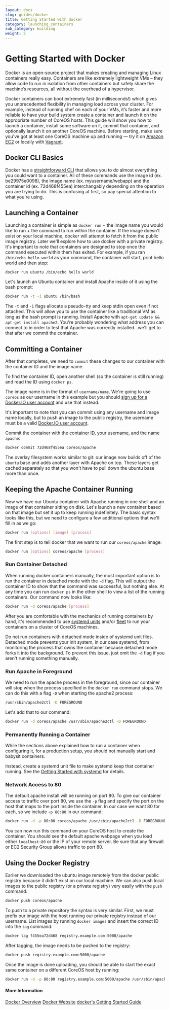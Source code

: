 ```yaml
---
layout: docs
slug: guides/docker
title: Getting Started with docker
category: launching_containers
sub_category: building
weight: 5
---
```


# Getting Started with Docker

Docker is an open-source project that makes creating and managing Linux containers really easy. Containers are like extremely lightweight VMs – they allow code to run in isolation from other containers but safely share the machine’s resources, all without the overhead of a hypervisor.

Docker containers can boot extremely fast (in milliseconds!) which gives you unprecedented flexibility in managing load across your cluster. For example, instead of running chef on each of your VMs, it’s faster and more reliable to have your build system create a container and launch it on the appropriate number of CoreOS hosts. This guide will show you how to launch a container, install some software on it, commit that container, and optionally launch it on another CoreOS machine. Before starting, make sure you've got at least one CoreOS machine up and running &mdash; try it on [Amazon EC2]({{site.url}}/docs/running-coreos/cloud-providers/ec2/) or locally with [Vagrant]({{site.url}}/docs/running-coreos/platforms/vagrant).

## Docker CLI Basics

Docker has a [straightforward CLI](http://docs.docker.io/en/latest/reference/commandline/) that allows you to do almost everything you could want to a container. All of these commands use the image id (ex. be29975e0098), the image name (ex. myusername/webapp) and the container id (ex. 72d468f455ea) interchangably depending on the operation you are trying to do. This is confusing at first, so pay special attention to what you're using.

## Launching a Container

Launching a container is simple as `docker run` + the image name you would like to run + the command to run within the container. If the image doesn't exist on your local machine, docker will attempt to fetch it from the public image registry. Later we'll explore how to use docker with a private registry. It's important to note that containers are designed to stop once the command executed within them has exited. For example, if you ran `/bin/echo hello world` as your command, the container will start, print hello world and then stop:

```sh
docker run ubuntu /bin/echo hello world
```

Let's launch an Ubuntu container and install Apache inside of it using the bash prompt:

```sh
docker run -t -i ubuntu /bin/bash
```

The `-t` and `-i` flags allocate a pseudo-tty and keep stdin open even if not attached. This will allow you to use the container like a traditional VM as long as the bash prompt is running. Install Apache with `apt-get update && apt-get install apache2`. You're probably wondering what address you can connect to in order to test that Apache was correctly installed...we'll get to that after we commit the container.

## Committing a Container

After that completes, we need to `commit` these changes to our container with the container ID and the image name.

To find the container ID, open another shell (so the container is still running) and read the ID using `docker ps`. 

The image name is in the format of `username/name`. We're going to use `coreos` as our username in this example but you should [sign up for a Docker.IO user account](https://hub.docker.com/account/signup/) and use that instead. 

It's important to note that you can commit using any username and image name locally, but to push an image to the public registry, the username must be a valid [Docker.IO user account](https://hub.docker.com/account/signup/).

Commit the container with the container ID, your username, and the name `apache`:

```sh
docker commit 72d468f455ea coreos/apache
```

The overlay filesystem works similar to git: our image now builds off of the `ubuntu` base and adds another layer with Apache on top. These layers get cached separately so that you won't have to pull down the ubuntu base more than once.

## Keeping the Apache Container Running

Now we have our Ubuntu container with Apache running in one shell and an image of that container sitting on disk. Let's launch a new container based on that image but set it up to keep running indefinitely. The basic syntax looks like this, but we need to configure a few additional options that we'll fill in as we go:

```sh
docker run [options] [image] [process]
```

The first step is to tell docker that we want to run our `coreos/apache` image:

```sh
docker run [options] coreos/apache [process]
```

### Run Container Detached

When running docker containers manually, the most important option is to run the container in detached mode with the `-d` flag. This will output the container ID to show that the command was successful, but nothing else. At any time you can run `docker ps` in the other shell to view a list of the running containers. Our command now looks like:

```sh
docker run -d coreos/apache [process]
```

After you are comfortable with the mechanics of running containers by hand, it's recommended to use [systemd units]({{site.url}}/docs/launching-containers/launching/getting-started-with-systemd) and/or [fleet]({{site.url}}/docs/launching-containers/launching/launching-containers-fleet) to run your containers on a cluster of CoreOS machines.

Do not run containers with detached mode inside of systemd unit files. Detached mode prevents your init system, in our case systemd, from monitoring the process that owns the container because detached mode forks it into the background. To prevent this issue, just omit the `-d` flag if you aren't running something manually.

### Run Apache in Foreground

We need to run the apache process in the foreground, since our container will stop when the process specified in the `docker run` command stops. We can do this with a flag `-D` when starting the apache2 process:

```sh
/usr/sbin/apache2ctl -D FOREGROUND
```

Let's add that to our command:

```sh
docker run -d coreos/apache /usr/sbin/apache2ctl -D FOREGROUND
```

### Permanently Running a Container

While the sections above explained how to run a container when configuring it, for a production setup, you should not manually start and babysit containers.

Instead, create a systemd unit file to make systemd keep that container running. See the [Getting Started with systemd]({{site.url}}/docs/launching-containers/launching/getting-started-with-systemd) for details.

### Network Access to 80

The default apache install will be running on port 80. To give our container access to traffic over port 80, we use the `-p` flag and specify the port on the host that maps to the port inside the container. In our case we want 80 for each, so we include `-p 80:80` in our command:

```sh
docker run -d -p 80:80 coreos/apache /usr/sbin/apache2ctl -D FOREGROUND
```

You can now run this command on your CoreOS host to create the container. You should see the default apache webpage when you load either `localhost:80` or the IP of your remote server. Be sure that any firewall or EC2 Security Group allows traffic to port 80.

## Using the Docker Registry

Earlier we downloaded the ubuntu image remotely from the docker public registry because it didn't exist on our local machine. We can also push local images to the public registry (or a private registry) very easily with the `push` command:

```sh
docker push coreos/apache
```

To push to a private repository the syntax is very similar. First, we must prefix our image with the host running our private registry instead of our username. List images by running `docker images` and insert the correct ID into the `tag` command:

```sh
docker tag f455ea72d468 registry.example.com:5000/apache
```

After tagging, the image needs to be pushed to the registry:

```sh
docker push registry.example.com:5000/apache
```

Once the image is done uploading, you should be able to start the exact same container on a different CoreOS host by running:

```sh
docker run -d -p 80:80 registry.example.com:5000/apache /usr/sbin/apache2ctl -D FOREGROUND
```

#### More Information
<a class="btn btn-default" href="{{site.url}}/using-coreos/docker">Docker Overview</a>
<a class="btn btn-default" href="http://www.docker.com/">Docker Website</a>
<a class="btn btn-default" href="http://www.docker.com/gettingstarted/">docker's Getting Started Guide</a>
